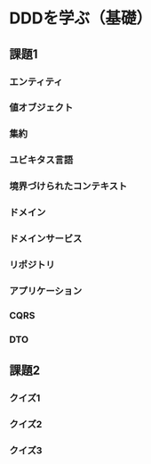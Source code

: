 # DDDを学ぶ（基礎）

## 課題1

### エンティティ

### 値オブジェクト

### 集約

### ユビキタス言語

### 境界づけられたコンテキスト

### ドメイン

### ドメインサービス

### リポジトリ

### アプリケーション

### CQRS

### DTO

## 課題2

### クイズ1

### クイズ2

### クイズ3
